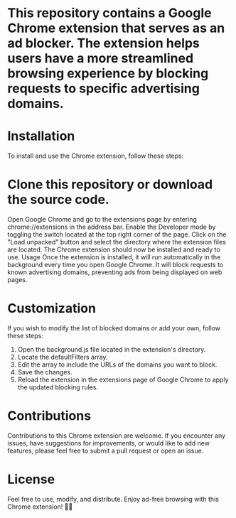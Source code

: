 # This repository contains a Google Chrome extension that serves as an ad blocker. The extension helps users have a more streamlined browsing experience by blocking requests to specific advertising domains.

# Installation
To install and use the Chrome extension, follow these steps:

# Clone this repository or download the source code.
Open Google Chrome and go to the extensions page by entering chrome://extensions in the address bar.
Enable the Developer mode by toggling the switch located at the top right corner of the page.
Click on the "Load unpacked" button and select the directory where the extension files are located.
The Chrome extension should now be installed and ready to use.
Usage
Once the extension is installed, it will run automatically in the background every time you open Google Chrome. It will block requests to known advertising domains, preventing ads from being displayed on web pages.

# Customization
If you wish to modify the list of blocked domains or add your own, follow these steps:

1. Open the background.js file located in the extension's directory.
2. Locate the defaultFilters array.
3. Edit the array to include the URLs of the domains you want to block.
4. Save the changes.
5. Reload the extension in the extensions page of Google Chrome to apply the updated blocking rules.

# Contributions
Contributions to this Chrome extension are welcome. If you encounter any issues, have suggestions for improvements, or would like to add new features, please feel free to submit a pull request or open an issue.

# License
Feel free to use, modify, and distribute.
Enjoy ad-free browsing with this Chrome extension! 🚀✨
